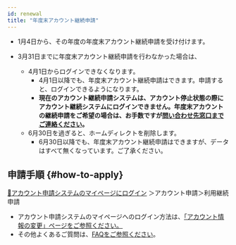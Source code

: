```yaml
---
id: renewal
title: "年度末アカウント継続申請"
---
```


- 1月4日から、その年度の年度末アカウント継続申請を受け付けます。

- 3月31日までに年度末アカウント継続申請を行わなかった場合は、
    - 4月1日からログインできなくなります。
        - 4月1日以降でも、年度末アカウント継続申請はできます。申請すると、ログインできるようになります。
        - **現在のアカウント継続申請システムは、アカウント停止状態の際にアカウント継続システムにログインできません。年度末アカウントの継続申請をご希望の場合は、お手数ですが[問い合わせ先窓口までご連絡ください](/application/reference)。**
    - 6月30日を過ぎると、ホームディレクトを削除します。
        - 6月30日以降でも、年度末アカウント継続申請はできますが、データはすべて無くなっています。ご了承ください。


## 申請手順 {#how-to-apply}

[&#x1f517;<u>アカウント申請システムのマイページにログイン</u>](/blog/2024-10-25-account_system_maintenance) <!-- (https://sc-account.ddbj.nig.ac.jp/auth/realms/master/protocol/openid-connect/auth?client_id=sc&scope=openid&response_type=code&redirect_uri=https%3A%2F%2Fsc-account.ddbj.nig.ac.jp%2Fapi%2Fauth%2Fcallback%2Fkeycloak&state=6ygcuJParJ3i8ZlDMnKicXvW3MxkWp4t06IBKOVAbIE&code_challenge=hDLDfyOsqUc58Z-xzzz1g5ybLDycWgY7UV8e-qu1jd8&code_challenge_method=S256) -->＞アカウント申請＞利用継続申請


- アカウント申請システムのマイページへのログイン方法は、[<u>「アカウント情報の変更」ページをご参照ください。</u>](/application/change_account_info)
- その他よくあるご質問は、[<u>FAQをご参照ください</u>](/faq/faq_renewal/)。


